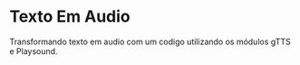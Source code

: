 # Texto Em Audio
 Transformando texto em audio com um codigo utilizando os módulos gTTS e Playsound.
